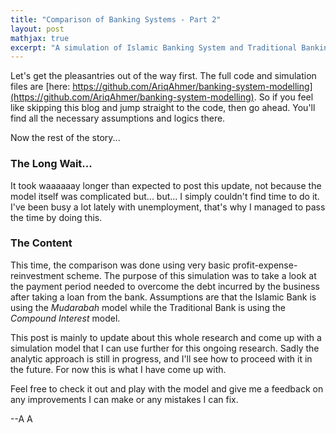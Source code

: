 ```yaml
---
title: "Comparison of Banking Systems - Part 2"
layout: post
mathjax: true
excerpt: "A simulation of Islamic Banking System and Traditional Banking System"
---
```


Let's get the pleasantries out of the way first. The full code and simulation files are [here: https://github.com/AriqAhmer/banking-system-modelling](https://github.com/AriqAhmer/banking-system-modelling). So if you feel like skipping this blog and jump straight to the code, then go ahead. You'll find all the necessary assumptions and logics there.

Now the rest of the story...

### The Long Wait...
It took waaaaaay longer than expected to post this update, not because the model itself was complicated but... but... I simply couldn't find time to do it. I've been busy a lot lately with unemployment, that's why I managed to pass the time by doing this.

### The Content
This time, the comparison was done using very basic profit-expense-reinvestment scheme. The purpose of this simulation was to take a look at the payment period needed to overcome the debt incurred by the business after taking a loan from the bank. Assumptions are that the Islamic Bank is using the _Mudarabah_ model while the Traditional Bank is using the _Compound Interest_ model.

This post is mainly to update about this whole research and come up with a simulation model that I can use further for this ongoing research. Sadly the analytic approach is still in progress, and I'll see how to proceed with it in the future. For now this is what I have come up with.

Feel free to check it out and play with the model and give me a feedback on any improvements I can make or any mistakes I can fix.

--A A
